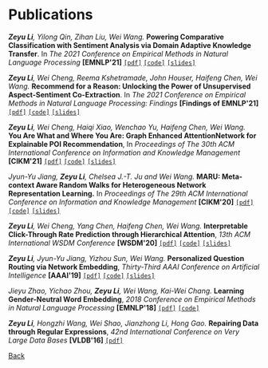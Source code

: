 # Publications

_**Zeyu Li**, Yilong Qin, Zihan Liu, Wei Wang._
**Powering Comparative Classification with Sentiment Analysis via Domain Adaptive Knowledge Transfer**.
In _The 2021 Conference on Empirical Methods in Natural Language Processing_ **[EMNLP'21]**
[`[pdf]`](https://zyli93.github.io/pages/publications.html)
[`[code]`](https://github.com/zyli93/SAECON)
[`[slides]`](https://zyli93.github.io/pages/publications.html)

_**Zeyu Li**, Wei Cheng, Reema Kshetramade, John Houser, Haifeng Chen, Wei Wang._
**Recommend for a Reason: Unlocking the Power of Unsupervised Aspect-Sentiment Co-Extraction**.
In _The 2021 Conference on Empirical Methods in Natural Language Processing: Findings_ **[Findings of EMNLP'21]**
[`[pdf]`](https://zyli93.github.io/pages/publications.html)
[`[code]`](https://github.com/zyli93/ASPE-APRE)
[`[slides]`](https://zyli93.github.io/pages/publications.html)

_**Zeyu Li**, Wei Cheng, Haiqi Xiao, Wenchao Yu, Haifeng Chen, Wei Wang._
**You Are What and Where You Are: Graph Enhanced AttentionNetwork for Explainable POI Recommendation**,
In _Proceedings of The 30th ACM International Conference on Information and Knowledge Management_ **[CIKM'21]**
[`[pdf]`](https://zyli93.github.io/pages/publications.html)
[`[code]`](https://zyli93.github.io/pages/publications.html)
[`[slides]`](https://zyli93.github.io/pages/publications.html)

_Jyun-Yu Jiang, **Zeyu Li**, Chelsea J.-T. Ju and Wei Wang._ **MARU: Meta-context Aware Random Walks for Heterogeneous Network Representation Learning.** In _Proceedings of The 29th ACM International Conference on Information and Knowledge Management_ **[CIKM'20]**
[`[pdf]`](https://jyunyu.csie.org/docs/pubs/cikm2020paper.pdf)
[`[code]`](https://github.com/hallogameboy/MARU)
[`[slides]`](https://jyunyu.csie.org/docs/pubs/cikm2020slides.pdf)


_**Zeyu Li**, Wei Cheng, Yang Chen, Haifeng Chen, Wei Wang._
**Interpretable Click-Through Rate Prediction through Hierarchical Attention**,
_13th ACM International WSDM Conference_ **[WSDM'20]**
[`[pdf]`](../pdfs/ZeyuLi_WSDM20_InterHAt.pdf)
[`[code]`](https://github.com/zyli93/InterHAt)
[`[slides]`](../pdfs/wsdm2020_interpretable.pdf)

_**Zeyu Li**, Jyun-Yu Jiang, Yizhou Sun, Wei Wang._
**Personalized Question Routing via Network Embedding**,
_Thirty-Third AAAI Conference on Artificial Intelligence_ **[AAAI'19]**
[`[pdf]`](http://web.cs.ucla.edu/~yzsun/papers/2019_AAAI_QR.pdf)
[`[code]`](https://github.com/zyli93/NeRank)
[`[slides]`](../pdfs/ZeyuLi_AAAI19.pdf)

_Jieyu Zhao, Yichao Zhou, **Zeyu Li**, Wei Wang, Kai-Wei Chang._
**Learning Gender-Neutral Word Embedding**,
_2018 Conference on Empirical Methods in Natural Language Processing_ **[EMNLP'18]**
[`[pdf]`](https://arxiv.org/pdf/1809.01496.pdf)
[`[code]`](https://github.com/uclanlp/gn_glove)

_**Zeyu Li**, Hongzhi Wang, Wei Shao, Jianzhong Li, Hong Gao._
**Repairing Data through Regular Expressions**,
_42nd International Conference on Very Large Data Bases_ **[VLDB'16]**
[`[pdf]`](http://www.vldb.org/pvldb/vol9/p432-li.pdf)

[Back](../index.html)
